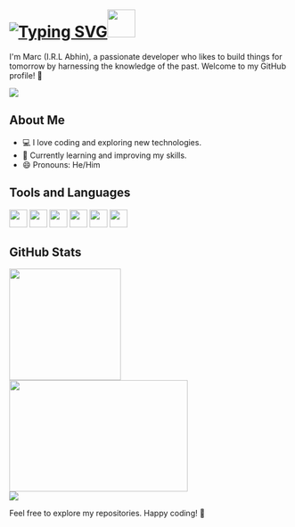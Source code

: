#  <a href="#"><img src="https://readme-typing-svg.herokuapp.com?font=alliance&size=32&pause=1000&color=F7F7F7&center=true&vCenter=true&repeat=false&random=false&width=252&height=34&lines=Hey%2C+Stranger!" alt="Typing SVG" /></a><img height=50 width-50 src="https://github.com/elmarcsalvador/elmarcsalvador/assets/72746950/4716c74c-767d-46b7-a254-fd1fcf4f1a69" />


I'm Marc (I.R.L Abhin), a passionate developer who likes to build things for tomorrow by harnessing the knowledge of the past. Welcome to my GitHub profile! 🚀

![](https://komarev.com/ghpvc/?username=elmarcsalvador&style=flat-square&color=blueviolet)
## About Me

- 💻 I love coding and exploring new technologies.
- 🌱 Currently learning and improving my skills.
- 😄 Pronouns: He/Him

## Tools and Languages
<p>
<img height=32 width=32 src="https://cdn.jsdelivr.net/gh/devicons/devicon/icons/python/python-original.svg" />
<img height=32 width=32 src="https://cdn.jsdelivr.net/gh/devicons/devicon/icons/arduino/arduino-original.svg" />
<img height=32 width=32 src="https://cdn.jsdelivr.net/gh/devicons/devicon/icons/mysql/mysql-original.svg" />
<img height=32 width=32 src="https://cdn.jsdelivr.net/gh/devicons/devicon/icons/vscode/vscode-original.svg" />
<img height=32 width=32 src="https://cdn.jsdelivr.net/gh/devicons/devicon/icons/windows8/windows8-original.svg" />
<img height=32 width=32 src="https://cdn.jsdelivr.net/gh/devicons/devicon/icons/linux/linux-original.svg" />          
</p>       
          
## GitHub Stats
<p>
<a href="#">
  <img height=200 align="middle" src="https://github-readme-stats.vercel.app/api?username=elmarcsalvador&theme=midnight-purple" />
</a>
<br>
<a href="#">
  <img height=200 width=320 align="middle" src="https://github-readme-stats.vercel.app/api/top-langs?username=elmarcsalvador&layout=donut&card_width=320&theme=midnight-purple" />
</a>
<br>
<a>
  <img align=center src="http://github-readme-streak-stats.herokuapp.com?user=elmarcsalvador&theme=midnight-purple&date_format=M%20j%5B%2C%20Y%5D" />
</a>
</p>
Feel free to explore my repositories. Happy coding! 🚀
